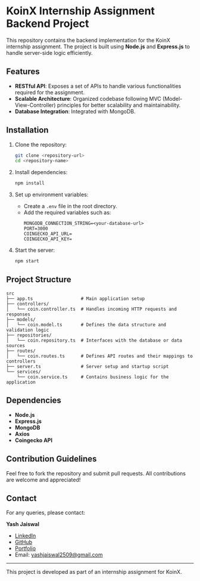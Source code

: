 # KoinX Internship Assignment Backend Project

This repository contains the backend implementation for the KoinX internship assignment. The project is built using **Node.js** and **Express.js** to handle server-side logic efficiently.

## Features

- **RESTful API**: Exposes a set of APIs to handle various functionalities required for the assignment.
- **Scalable Architecture**: Organized codebase following MVC (Model-View-Controller) principles for better scalability and maintainability.
- **Database Integration**: Integrated with MongoDB.

## Installation

1. Clone the repository:

   ```bash
   git clone <repository-url>
   cd <repository-name>
   ```

2. Install dependencies:

   ```bash
   npm install
   ```

3. Set up environment variables:
   - Create a `.env` file in the root directory.
   - Add the required variables such as:
     ```env
     MONGODB_CONNECTION_STRING=<your-database-url>
     PORT=3000
     COINGECKO_API_URL=
     COINGECKO_API_KEY=
     ```

4. Start the server:

   ```bash
   npm start
   ```

## Project Structure

```
src  
├── app.ts                  # Main application setup  
├── controllers/  
│   └── coin.controller.ts  # Handles incoming HTTP requests and responses  
├── models/  
│   └── coin.model.ts       # Defines the data structure and validation logic  
├── repositories/  
│   └── coin.repository.ts  # Interfaces with the database or data sources  
├── routes/  
│   └── coin.routes.ts      # Defines API routes and their mappings to controllers  
├── server.ts               # Server setup and startup script  
└── services/  
    └── coin.service.ts     # Contains business logic for the application  
```


## Dependencies

- **Node.js**
- **Express.js**
- **MongoDB**
- **Axios**
- **Coingecko API**

## Contribution Guidelines

Feel free to fork the repository and submit pull requests. All contributions are welcome and appreciated!

## Contact

For any queries, please contact:

**Yash Jaiswal**
- [LinkedIn](https://www.linkedin.com/in/yash-jaiswal-aaa8112ab/)
- [GitHub](https://github.com/Yash-jaiswal2509)
- [Portfolio](https://yash-jaiswal-portfolio-0825.vercel.app/)
- Email: yashjaiswal2509@gmail.com

---

This project is developed as part of an internship assignment for KoinX.

